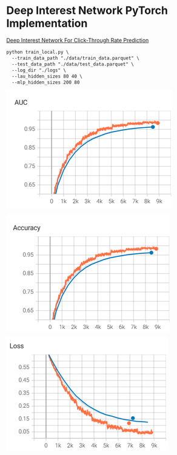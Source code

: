 # Deep Interest Network PyTorch Implementation

[Deep Interest Network For Click-Through Rate Prediction](https://arxiv.org/abs/1706.06978)

```shell
python train_local.py \
  --train_data_path "./data/train_data.parquet" \
  --test_data_path "./data/test_data.parquet" \
  --log_dir "./logs" \
  --lau_hidden_sizes 80 40 \
  --mlp_hidden_sizes 200 80
```

![AUC](screenshots/auc.png) 

![Accuracy](screenshots/accuracy.png)

![Loss](screenshots/loss.png)
